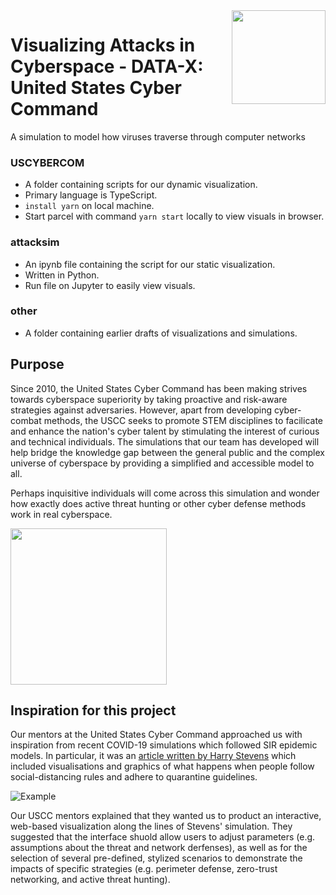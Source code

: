 <img src="https://upload.wikimedia.org/wikipedia/commons/thumb/8/87/Seal_of_the_United_States_Cyber_Command.svg/1200px-Seal_of_the_United_States_Cyber_Command.svg.png" align="right" width="150"/>

# Visualizing Attacks in Cyberspace - DATA-X: United States Cyber Command

A simulation to model how viruses traverse through computer networks



### USCYBERCOM

- A folder containing scripts for our dynamic visualization. 
- Primary language is TypeScript.
- `install yarn` on local machine.
- Start parcel with command `yarn start` locally to view visuals in browser.


### attacksim
- An ipynb file containing the script for our static visualization. 
- Written in Python. 
- Run file on Jupyter to easily view visuals.
  
### other
- A folder containing earlier drafts of visualizations and simulations.


## Purpose
Since 2010, the United States Cyber Command has been making strives towards cyberspace superiority by taking proactive and risk-aware strategies against adversaries. However, apart from developing cyber-combat methods, the USCC seeks to promote STEM disciplines to facilicate and enhance the nation's cyber talent by stimulating the interest of curious and technical individuals. The simulations that our team has developed will help bridge the knowledge gap between the general public and the complex universe of cyberspace by providing a simplified and accessible model to all. 

Perhaps inquisitive individuals will come across this simulation and wonder how exactly does active threat hunting or other cyber defense methods work in real cyberspace. 

<img src="https://giphy.com/gifs/ko7twHhomhk8E/html5" width="250" height="250"/>


## Inspiration for this project
Our mentors at the United States Cyber Command approached us with inspiration from recent COVID-19 simulations which followed SIR epidemic models. In particular, it was an [article written by Harry Stevens](https://www.washingtonpost.com/graphics/2020/world/corona-simulator/) which included visualisations and graphics of what happens when people follow social-distancing rules and adhere to quarantine guidelines.

![Example](https://media.giphy.com/media/R1rR597cItIRhu3kaq/giphy.gif)

Our USCC mentors explained that they wanted us to product an interactive, web-based visualization along the lines of Stevens' simulation. They suggested that the interface shuold allow users to adjust parameters (e.g. assumptions about the threat and network derfenses), as well as for the selection of several pre-defined, stylized scenarios to demonstrate the impacts of specific strategies (e.g. perimeter defense, zero-trust networking, and active threat hunting).





